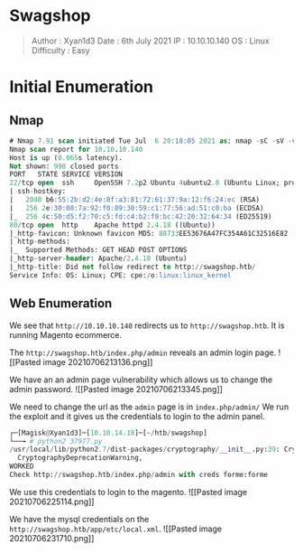 # Swagshop
>Author : Xyan1d3
>Date : 6th July 2021
>IP : 10.10.10.140
>OS : Linux
>Difficulty : Easy
# Initial Enumeration
## Nmap
```sql
# Nmap 7.91 scan initiated Tue Jul  6 20:18:05 2021 as: nmap -sC -sV -v -oN nmap/swagshop 10.10.10.140
Nmap scan report for 10.10.10.140
Host is up (0.065s latency).
Not shown: 998 closed ports
PORT   STATE SERVICE VERSION
22/tcp open  ssh     OpenSSH 7.2p2 Ubuntu 4ubuntu2.8 (Ubuntu Linux; protocol 2.0)
| ssh-hostkey: 
|   2048 b6:55:2b:d2:4e:8f:a3:81:72:61:37:9a:12:f6:24:ec (RSA)
|   256 2e:30:00:7a:92:f0:89:30:59:c1:77:56:ad:51:c0:ba (ECDSA)
|_  256 4c:50:d5:f2:70:c5:fd:c4:b2:f0:bc:42:20:32:64:34 (ED25519)
80/tcp open  http    Apache httpd 2.4.18 ((Ubuntu))
|_http-favicon: Unknown favicon MD5: 88733EE53676A47FC354A61C32516E82
| http-methods: 
|_  Supported Methods: GET HEAD POST OPTIONS
|_http-server-header: Apache/2.4.18 (Ubuntu)
|_http-title: Did not follow redirect to http://swagshop.htb/
Service Info: OS: Linux; CPE: cpe:/o:linux:linux_kernel
```

## Web Enumeration
We see that `http://10.10.10.140` redirects us to `http://swagshop.htb`.
It is running Magento ecommerce.

The `http://swagshop.htb/index.php/admin` reveals an admin login page.
![[Pasted image 20210706213136.png]]

We have an an admin page vulnerability which allows us to change the admin password.
![[Pasted image 20210706213345.png]]

We need to change the url as the `admin` page is in `index.php/admin/`
We run the exploit and it gives us the credentials to login to the admin panel.
```python
┌─[Magisk@Xyan1d3]─[10.10.14.18]─[~/htb/swagshop]
└──╼ # python2 37977.py 
/usr/local/lib/python2.7/dist-packages/cryptography/__init__.py:39: CryptographyDeprecationWarning: Python 2 is no longer supported by the Python core team. Support for it is now deprecated in cryptography, and will be removed in a future release.
  CryptographyDeprecationWarning,
WORKED
Check http://swagshop.htb/index.php/admin with creds forme:forme
```

We use this credentials to login to the magento.
![[Pasted image 20210706225114.png]]

We have the mysql credentials on the `http://swagshop.htb/app/etc/local.xml`.
![[Pasted image 20210706231710.png]]

